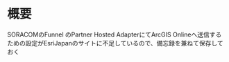 # 概要
SORACOMのFunnel のPartner Hosted AdapterにてArcGIS Onlineへ送信するための設定がEsriJapanのサイトに不足しているので、備忘録を兼ねて保存しておく



